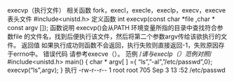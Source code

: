 execvp（执行文件）
相关函数
fork，execl，execle，execlp，execv，execve
表头文件
#include<unistd.h>
定义函数
int execvp(const char *file ,char * const argv []);
函数说明
execvp()会从PATH 环境变量所指的目录中查找符合参数file 的文件名，找到后便执行该文件，然后将第二个参数argv传给该欲执行的文件。
返回值
如果执行成功则函数不会返回，执行失败则直接返回-1，失败原因存于errno中。
错误代码
请参考execve（）。
范例
/*请与execlp（）范例对照*/
#include<unistd.h>
main()
{
char * argv[ ] ={ “ls”,”-al”,”/etc/passwd”,0};
execvp(“ls”,argv);
}
执行
-rw-r--r-- 1 root root 705 Sep 3 13 :52 /etc/passwd